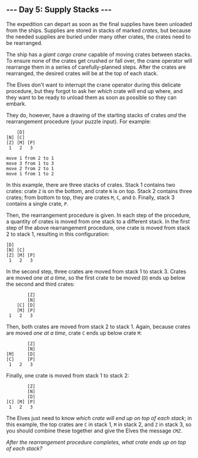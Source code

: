 ## --- Day 5: Supply Stacks ---

The expedition can depart as soon as the final supplies have been
unloaded from the ships. Supplies are stored in stacks of marked
*crates*, but because the needed supplies are buried under many other
crates, the crates need to be rearranged.

The ship has a *giant cargo crane* capable of moving crates between
stacks. To ensure none of the crates get crushed or fall over, the crane
operator will rearrange them in a series of carefully-planned steps.
After the crates are rearranged, the desired crates will be at the top
of each stack.

The Elves don't want to interrupt the crane operator during this
delicate procedure, but they forgot to ask her *which* crate will end up
where, and they want to be ready to unload them as soon as possible so
they can embark.

They do, however, have a drawing of the starting stacks of crates *and*
the rearrangement procedure (your puzzle input). For example:

        [D]    
    [N] [C]    
    [Z] [M] [P]
     1   2   3 

    move 1 from 2 to 1
    move 3 from 1 to 3
    move 2 from 2 to 1
    move 1 from 1 to 2

In this example, there are three stacks of crates. Stack 1 contains two
crates: crate `Z` is on the bottom, and crate `N` is on top. Stack 2
contains three crates; from bottom to top, they are crates `M`, `C`, and
`D`. Finally, stack 3 contains a single crate, `P`.

Then, the rearrangement procedure is given. In each step of the
procedure, a quantity of crates is moved from one stack to a different
stack. In the first step of the above rearrangement procedure, one crate
is moved from stack 2 to stack 1, resulting in this configuration:

    [D]        
    [N] [C]    
    [Z] [M] [P]
     1   2   3 

In the second step, three crates are moved from stack 1 to stack 3.
Crates are moved *one at a time*, so the first crate to be moved (`D`)
ends up below the second and third crates:

            [Z]
            [N]
        [C] [D]
        [M] [P]
     1   2   3

Then, both crates are moved from stack 2 to stack 1. Again, because
crates are moved *one at a time*, crate `C` ends up below crate `M`:

            [Z]
            [N]
    [M]     [D]
    [C]     [P]
     1   2   3

Finally, one crate is moved from stack 1 to stack 2:

            [Z]
            [N]
            [D]
    [C] [M] [P]
     1   2   3

The Elves just need to know *which crate will end up on top of each
stack*; in this example, the top crates are `C` in stack 1, `M` in stack
2, and `Z` in stack 3, so you should combine these together and give the
Elves the message *`CMZ`*.

*After the rearrangement procedure completes, what crate ends up on top
of each stack?*

